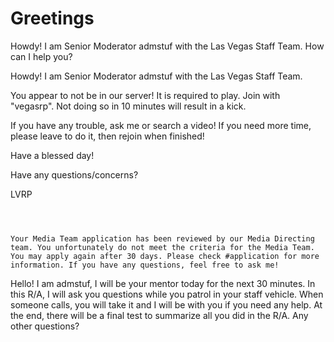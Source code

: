 # **Greetings**





Howdy! I am Senior Moderator admstuf with the Las Vegas Staff Team. How can I help you?



Howdy! I am Senior Moderator admstuf with the Las Vegas Staff Team.



You appear to not be in our server! It is required to play. Join with "vegasrp". Not doing so in 10 minutes will result in a kick.



If you have any trouble, ask me or search a video! If you need more time, please leave to do it, then rejoin when finished!



Have a blessed day!



Have any questions/concerns?





LVRP



~~~~~~~~~~~~~~~~~~~~~~~~~~~~~~~~~~~~~~~~~~~~~~~~~~~~~~~~~



Your Media Team application has been reviewed by our Media Directing team. You unfortunately do not meet the criteria for the Media Team. You may apply again after 30 days. Please check #application for more information. If you have any questions, feel free to ask me! 

~~~~~~~~~~~~~~~~~~~~~~~~~~~~~~~~~~~~~~~~~~~~~~~~~~~~~~~~~

Hello! I am admstuf, I will be your mentor today for the next 30 minutes. In this R/A, I will ask you questions while you patrol in your staff vehicle. When someone calls, you will take it and I will be with you if you need any help. At the end, there will be a final test to summarize all you did in the R/A. Any other questions?

